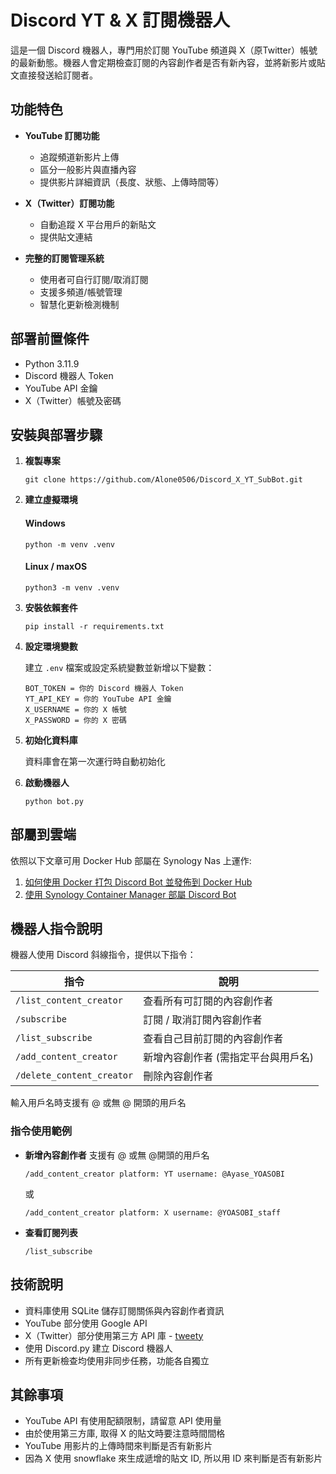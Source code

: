 # Discord YT & X 訂閱機器人

這是一個 Discord 機器人，專門用於訂閱 YouTube 頻道與 X（原Twitter）帳號的最新動態。機器人會定期檢查訂閱的內容創作者是否有新內容，並將新影片或貼文直接發送給訂閱者。

## 功能特色

- **YouTube 訂閱功能**
  - 追蹤頻道新影片上傳
  - 區分一般影片與直播內容
  - 提供影片詳細資訊（長度、狀態、上傳時間等）

- **X（Twitter）訂閱功能**
  - 自動追蹤 X 平台用戶的新貼文
  - 提供貼文連結

- **完整的訂閱管理系統**
  - 使用者可自行訂閱/取消訂閱
  - 支援多頻道/帳號管理
  - 智慧化更新檢測機制

## 部署前置條件

- Python 3.11.9
- Discord 機器人 Token
- YouTube API 金鑰
- X（Twitter）帳號及密碼

## 安裝與部署步驟

1. **複製專案**
   ```
   git clone https://github.com/Alone0506/Discord_X_YT_SubBot.git
   ```

2. **建立虛擬環境**
   #### Windows
   ```
   python -m venv .venv
   ```
   #### Linux / maxOS
   ```
   python3 -m venv .venv
   ```

3. **安裝依賴套件**
   ```
   pip install -r requirements.txt
   ```

4. **設定環境變數**

   建立 `.env` 檔案或設定系統變數並新增以下變數：
   ```
   BOT_TOKEN = 你的 Discord 機器人 Token
   YT_API_KEY = 你的 YouTube API 金鑰
   X_USERNAME = 你的 X 帳號
   X_PASSWORD = 你的 X 密碼
   ```

5. **初始化資料庫**

   資料庫會在第一次運行時自動初始化

6. **啟動機器人**
   ```
   python bot.py
   ```
## 部屬到雲端

依照以下文章可用 Docker Hub 部屬在 Synology Nas 上運作:

1. [如何使用 Docker 打包 Discord Bot 並發佈到 Docker Hub](https://ted.familyds.com/2025/03/10/%e5%a6%82%e4%bd%95%e4%bd%bf%e7%94%a8-docker-%e6%89%93%e5%8c%85-discord-bot-%e4%b8%a6%e7%99%bc%e4%bd%88%e5%88%b0-docker-hub/)
2. [使用 Synology Container Manager 部屬 Discord Bot](https://ted.familyds.com/2025/03/10/%e4%bd%bf%e7%94%a8-synology-container-manager-%e9%83%a8%e5%b1%ac-discord-bot/)

## 機器人指令說明

機器人使用 Discord 斜線指令，提供以下指令：

| 指令 | 說明 |
|------|------|
| `/list_content_creator` | 查看所有可訂閱的內容創作者 |
| `/subscribe` | 訂閱 / 取消訂閱內容創作者 |
| `/list_subscribe` | 查看自己目前訂閱的內容創作者 |
| `/add_content_creator` | 新增內容創作者 (需指定平台與用戶名) |
| `/delete_content_creator` | 刪除內容創作者 |

輸入用戶名時支援有 @ 或無 @ 開頭的用戶名

### 指令使用範例

- **新增內容創作者**
  支援有 @ 或無 @開頭的用戶名
  ```
  /add_content_creator platform: YT username: @Ayase_YOASOBI
  ```
  或
  ```
  /add_content_creator platform: X username: @YOASOBI_staff
  ```

- **查看訂閱列表**
  ```
  /list_subscribe
  ```

## 技術說明

- 資料庫使用 SQLite 儲存訂閱關係與內容創作者資訊
- YouTube 部分使用 Google API
- X（Twitter）部分使用第三方 API 庫 - [tweety](https://github.com/mahrtayyab/tweety/tree/main)
- 使用 Discord.py 建立 Discord 機器人
- 所有更新檢查均使用非同步任務，功能各自獨立

## 其餘事項

- YouTube API 有使用配額限制，請留意 API 使用量
- 由於使用第三方庫, 取得 X 的貼文時要注意時間間格
- YouTube 用影片的上傳時間來判斷是否有新影片
- 因為 X 使用 snowflake 來生成遞增的貼文 ID, 所以用 ID 來判斷是否有新影片